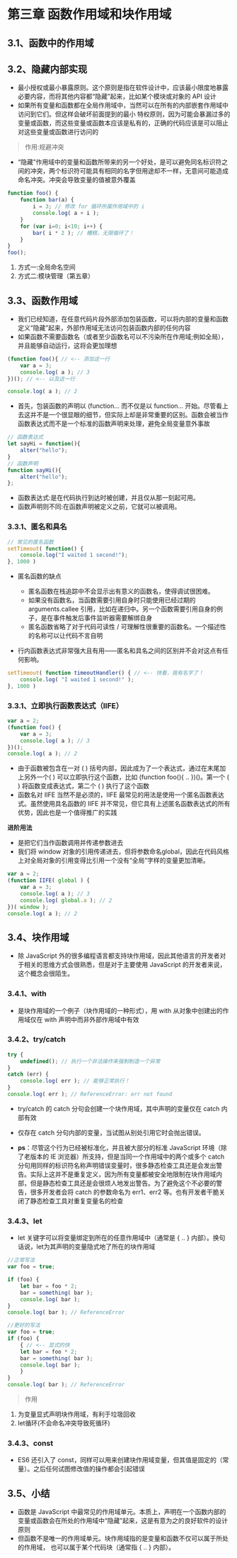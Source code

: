 # 第三章 函数作用域和块作用域

## 3.1、函数中的作用域
## 3.2、隐藏内部实现
- 最小授权或最小暴露原则。这个原则是指在软件设计中，应该最小限度地暴露必要内容，而将其他内容都“隐藏”起来，比如某个模块或对象的 API 设计
- 如果所有变量和函数都在全局作用域中，当然可以在所有的内部嵌套作用域中访问到它们。但这样会破坏前面提到的最小
特权原则，因为可能会暴漏过多的变量或函数，而这些变量或函数本应该是私有的，正确的代码应该是可以阻止对这些变量或函数进行访问的
> 作用:规避冲突
- “隐藏”作用域中的变量和函数所带来的另一个好处，是可以避免同名标识符之间的冲突，两个标识符可能具有相同的名字但用途却不一样，无意间可能造成命名冲突。冲突会导致变量的值被意外覆盖
```javascript
function foo() {
    function bar(a) {
        i = 3; // 修改 for 循环所属作用域中的 i
        console.log( a + i );
    }
    for (var i=0; i<10; i++) {
        bar( i * 2 ); // 糟糕，无限循环了！
    }
}
foo();
```
1. 方式一:全局命名空间
2. 方式二:模块管理（第五章）

## 3.3、函数作用域
- 我们已经知道，在任意代码片段外部添加包装函数，可以将内部的变量和函数定义“隐藏”起来，外部作用域无法访问包装函数内部的任何内容
- 如果函数不需要函数名（或者至少函数名可以不污染所在作用域;例如全局），并且能够自动运行，这将会更加理想
```javascript
(function foo(){ // <-- 添加这一行
    var a = 3;
    console.log( a ); // 3
})(); // <-- 以及这一行

console.log( a ); // 2  
```
- 首先，包装函数的声明以 (function... 而不仅是以 function... 开始。尽管看上去这并不是一个很显眼的细节，但实际上却是非常重要的区别。函数会被当作函数表达式而不是一个标准的函数声明来处理，避免全局变量意外事故
```javascript
// 函数表达式
let sayHi = function(){
    alter("hello");
}
// 函数声明
function sayHi(){
    alter("hello");
};
```
- 函数表达式:是在代码执行到达时被创建，并且仅从那一刻起可用。
- 函数声明则不同:在函数声明被定义之前，它就可以被调用。

### 3.3.1、匿名和具名
```javascript
// 常见的匿名函数
setTimeout( function() {
    console.log("I waited 1 second!");
}, 1000 )
```
- 匿名函数的缺点
    - 匿名函数在栈追踪中不会显示出有意义的函数名，使得调试很困难。
    - 如果没有函数名，当函数需要引用自身时只能使用已经过期的 arguments.callee 引用，比如在递归中。另一个函数需要引用自身的例子，是在事件触发后事件监听器需要解绑自身
    - 匿名函数省略了对于代码可读性 / 可理解性很重要的函数名。一个描述性的名称可以让代码不言自明

- 行内函数表达式非常强大且有用——匿名和具名之间的区别并不会对这点有任何影响。
```javascript
setTimeout( function timeoutHandler() { // <-- 快看，我有名字了！
    console.log( "I waited 1 second!" );
}, 1000 )
```

### 3.3.1、立即执行函数表达式（IIFE）
```javascript
var a = 2;
(function foo() {
    var a = 3;
    console.log( a ); // 3
})();
console.log( a ); // 2
```
- 由于函数被包含在一对 ( ) 括号内部，因此成为了一个表达式，通过在末尾加上另外一个( ) 可以立即执行这个函数，比如 (function foo(){ .. })()。第一个 ( ) 将函数变成表达式，第二个 ( ) 执行了这个函数
- 函数名对 IIFE 当然不是必须的，IIFE 最常见的用法是使用一个匿名函数表达式。虽然使用具名函数的 IIFE 并不常见，但它具有上述匿名函数表达式的所有优势，因此也是一个值得推广的实践

**进阶用法**
- 是把它们当作函数调用并传递参数进去
- 我们将 window 对象的引用传递进去，但将参数命名global，因此在代码风格上对全局对象的引用变得比引用一个没有“全局”字样的变量更加清晰。
```javascript
var a = 2;
(function IIFE( global ) {
    var a = 3;
    console.log( a ); // 3
    console.log( global.a ); // 2
})( window );
console.log( a ); // 2
```

## 3.4、块作用域
- 除 JavaScript 外的很多编程语言都支持块作用域，因此其他语言的开发者对于相关的思维方式会很熟悉，但是对于主要使用 JavaScript 的开发者来说，这个概念会很陌生。

### 3.4.1、with
- 是块作用域的一个例子（块作用域的一种形式），用 with 从对象中创建出的作用域仅在 with 声明中而非外部作用域中有效

### 3.4.2、try/catch
```javascript
try {
    undefined(); // 执行一个非法操作来强制制造一个异常
}
catch (err) {
    console.log( err ); // 能够正常执行！
}
console.log( err ); // ReferenceError: err not found
```
- try/catch 的 catch 分句会创建一个块作用域，其中声明的变量仅在 catch 内部有效
- 仅存在 catch 分句内部的变量，当试图从别处引用它时会抛出错误。

- **ps**：尽管这个行为已经被标准化，并且被大部分的标准 JavaScript 环境（除了老版本的 IE 浏览器）所支持，但是当同一个作用域中的两个或多个 catch 分句用同样的标识符名称声明错误变量时，很多静态检查工具还是会发出警告。实际上这并不是重复定义，因为所有变量都被安全地限制在块作用域内部，但是静态检查工具还是会很烦人地发出警告。为了避免这个不必要的警告，很多开发者会将 catch 的参数命名为 err1、err2 等。也有开发者干脆关闭了静态检查工具对重复变量名的检查

### 3.4.3、let
- let 关键字可以将变量绑定到所在的任意作用域中（通常是 { .. } 内部）。换句话说，let为其声明的变量隐式地了所在的块作用域
```javascript
//正常写法
var foo = true;

if (foo) {
    let bar = foo * 2;
    bar = something( bar );
    console.log( bar );
}
console.log( bar ); // ReferenceError
```
```javascript
//更好的写法
var foo = true;
if (foo) {
    { // <-- 显式的快
    let bar = foo * 2;
    bar = something( bar );
    console.log( bar );
    }
}
console.log( bar ); // ReferenceError
```
> 作用
1. 为变量显式声明块作用域，有利于垃圾回收
2. let循环(不会命名冲突导致死循环)

### 3.4.3、const
- ES6 还引入了 const，同样可以用来创建块作用域变量，但其值是固定的（常量）。之后任何试图修改值的操作都会引起错误


## 3.5、小结
- 函数是 JavaScript 中最常见的作用域单元。本质上，声明在一个函数内部的变量或函数会在所处的作用域中“隐藏”起来，这是有意为之的良好软件的设计原则
- 但函数不是唯一的作用域单元。块作用域指的是变量和函数不仅可以属于所处的作用域，
也可以属于某个代码块（通常指 { .. } 内部）。